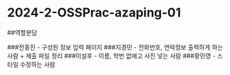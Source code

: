 # 2024-2-OSSPrac-azaping-01


##역할분담

###전홍진 - 구성원 정보 입력 페이지
###지경민 - 전화번호, 연락정보 출력하게 하는 사람 + 제출 파일 정리
###이설후 - 이름, 학번 없애고 사진 넣는 사람
###황민영 - 스타일 수정하는 사람
